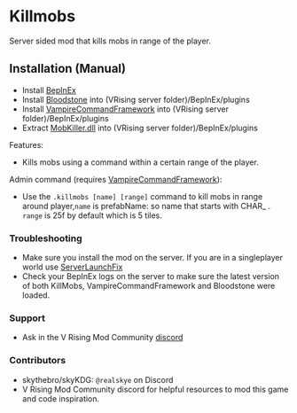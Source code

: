 # Killmobs
Server sided mod that kills mobs in range of the player.

## Installation (Manual)

* Install [BepInEx](https://docs.bepinex.dev/master/articles/user_guide/installation/index.html)
* Install [Bloodstone](https://v-rising.thunderstore.io/package/deca/Bloodstone) into (VRising server folder)/BepInEx/plugins
* Install [VampireCommandFramework](https://v-rising.thunderstore.io/package/deca/VampireCommandFramework/) into (VRising server folder)/BepInEx/plugins
* Extract [MobKiller.dll](https://thunderstore.io/package/download/Skies/SpiderKiller/1.2.0/) into (VRising server folder)/BepInEx/plugins

Features:
- Kills mobs using a command within a certain range of the player.

Admin command (requires [VampireCommandFramework](https://v-rising.thunderstore.io/package/deca/VampireCommandFramework/)):
- Use the `.killmobs [name] [range]` command to kill mobs in range around player,`name` is prefabName: so name that starts with CHAR_ . `range` is 25f by default which is 5 tiles.

### Troubleshooting
- Make sure you install the mod on the server. If you are in a singleplayer world use [ServerLaunchFix](https://v-rising.thunderstore.io/package/Mythic/ServerLaunchFix/)
- Check your BepInEx logs on the server to make sure the latest version of both KillMobs, VampireCommandFramework and Bloodstone were loaded.

### Support
- Ask in the V Rising Mod Community [discord](https://vrisingmods.com/discord)

### Contributors
- skythebro/skyKDG: `@realskye` on Discord
- V Rising Mod Community discord for helpful resources to mod this game and code inspiration.